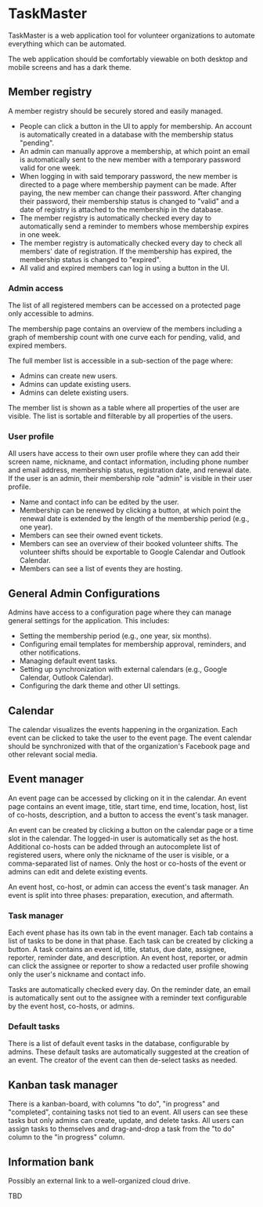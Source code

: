 # TaskMaster

TaskMaster is a web application tool for volunteer organizations to automate everything which can be automated.

The web application should be comfortably viewable on both desktop and mobile screens and has a dark theme.

## Member registry

A member registry should be securely stored and easily managed.

- People can click a button in the UI to apply for membership. An account is automatically created in a database with the membership status "pending".
- An admin can manually approve a membership, at which point an email is automatically sent to the new member with a temporary password valid for one week.
- When logging in with said temporary password, the new member is directed to a page where membership payment can be made. After paying, the new member can change their password. After changing their password, their membership status is changed to "valid" and a date of registry is attached to the membership in the database.
- The member registry is automatically checked every day to automatically send a reminder to members whose membership expires in one week.
- The member registry is automatically checked every day to check all members' date of registration. If the membership has expired, the membership status is changed to "expired".
- All valid and expired members can log in using a button in the UI.

### Admin access

The list of all registered members can be accessed on a protected page only accessible to admins.

The membership page contains an overview of the members including a graph of membership count with one curve each for pending, valid, and expired members.

The full member list is accessible in a sub-section of the page where:

- Admins can create new users.
- Admins can update existing users.
- Admins can delete existing users.

The member list is shown as a table where all properties of the user are visible. The list is sortable and filterable by all properties of the users.

### User profile

All users have access to their own user profile where they can add their screen name, nickname, and contact information, including phone number and email address, membership status, registration date, and renewal date. If the user is an admin, their membership role "admin" is visible in their user profile.

- Name and contact info can be edited by the user.
- Membership can be renewed by clicking a button, at which point the renewal date is extended by the length of the membership period (e.g., one year).
- Members can see their owned event tickets.
- Members can see an overview of their booked volunteer shifts. The volunteer shifts should be exportable to Google Calendar and Outlook Calendar.
- Members can see a list of events they are hosting.

## General Admin Configurations

Admins have access to a configuration page where they can manage general settings for the application. This includes:

- Setting the membership period (e.g., one year, six months).
- Configuring email templates for membership approval, reminders, and other notifications.
- Managing default event tasks.
- Setting up synchronization with external calendars (e.g., Google Calendar, Outlook Calendar).
- Configuring the dark theme and other UI settings.

## Calendar

The calendar visualizes the events happening in the organization. Each event can be clicked to take the user to the event page. The event calendar should be synchronized with that of the organization's Facebook page and other relevant social media.

## Event manager

An event page can be accessed by clicking on it in the calendar. An event page contains an event image, title, start time, end time, location, host, list of co-hosts, description, and a button to access the event's task manager.

An event can be created by clicking a button on the calendar page or a time slot in the calendar. The logged-in user is automatically set as the host. Additional co-hosts can be added through an autocomplete list of registered users, where only the nickname of the user is visible, or a comma-separated list of names. Only the host or co-hosts of the event or admins can edit and delete existing events.

An event host, co-host, or admin can access the event's task manager.
An event is split into three phases: preparation, execution, and aftermath.

### Task manager

Each event phase has its own tab in the event manager. Each tab contains a list of tasks to be done in that phase. Each task can be created by clicking a button. A task contains an event id, title, status, due date, assignee, reporter, reminder date, and description.
An event host, reporter, or admin can click the assignee or reporter to show a redacted user profile showing only the user's nickname and contact info.

Tasks are automatically checked every day. On the reminder date, an email is automatically sent out to the assignee with a reminder text configurable by the event host, co-hosts, or admins.

### Default tasks

There is a list of default event tasks in the database, configurable by admins. These default tasks are automatically suggested at the creation of an event. The creator of the event can then de-select tasks as needed.

## Kanban task manager

There is a kanban-board, with columns "to do", "in progress" and "completed", containing tasks not tied to an event. All users can see these tasks but only admins can create, update, and delete tasks. All users can assign tasks to themselves and drag-and-drop a task from the "to do" column to the "in progress" column.

## Information bank

Possibly an external link to a well-organized cloud drive.

TBD

